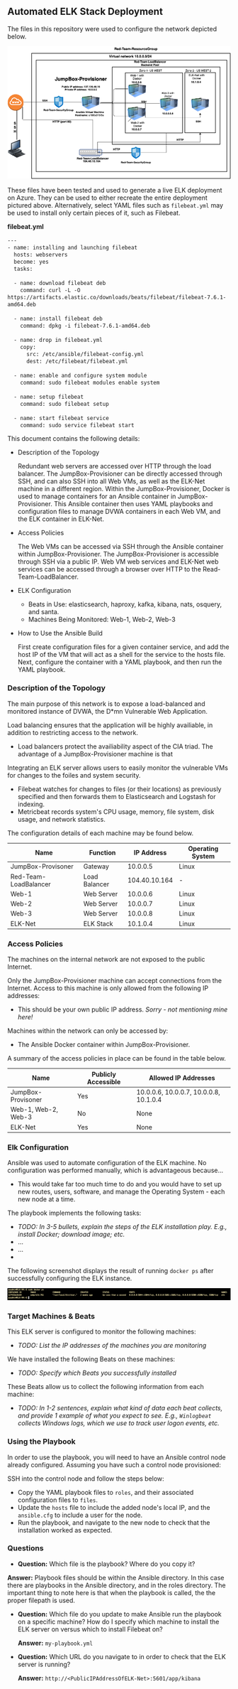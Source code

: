 ## Automated ELK Stack Deployment

The files in this repository were used to configure the network depicted below.

![elk-diagram](../Diagrams/elk-diagram.png)

These files have been tested and used to generate a live ELK deployment on Azure. They can be used to either recreate the entire deployment pictured above. Alternatively, select YAML files such as `filebeat.yml` may be used to install only certain pieces of it, such as Filebeat.

**filebeat.yml**

```
---
- name: installing and launching filebeat
  hosts: webservers
  become: yes
  tasks:

  - name: download filebeat deb
    command: curl -L -O https://artifacts.elastic.co/downloads/beats/filebeat/filebeat-7.6.1-amd64.deb
 
  - name: install filebeat deb
    command: dpkg -i filebeat-7.6.1-amd64.deb

  - name: drop in filebeat.yml 
    copy:
      src: /etc/ansible/filebeat-config.yml
      dest: /etc/filebeat/filebeat.yml

  - name: enable and configure system module
    command: sudo filebeat modules enable system

  - name: setup filebeat
    command: sudo filebeat setup

  - name: start filebeat service
    command: sudo service filebeat start
```

This document contains the following details:
- Description of the Topology

  Redundant web servers are accessed over HTTP through the load balancer. The JumpBox-Provisioner can be directly accessed through SSH, and can also SSH into all Web VMs, as well as the ELK-Net machine in a different region. Within the JumpBox-Provisioner, Docker is used to manage containers for an Ansible container in  JumpBox-Provisioner. This Ansible container then uses YAML playbooks and configuration files to manage DVWA containers in each Web VM, and the ELK container in ELK-Net.

- Access Policies

  The Web VMs can be accessed via SSH through the Ansible container within JumpBox-Provisioner. The JumpBox-Provisioner is accessible through SSH via a public IP. Web VM web services and ELK-Net web services can be accessed through a browser over HTTP to the Read-Team-LoadBalancer. 

- ELK Configuration
  - Beats in Use: elasticsearch, haproxy, kafka, kibana, nats, osquery, and santa.
  - Machines Being Monitored: Web-1, Web-2, Web-3
  
- How to Use the Ansible Build

  First create configuration files for a given container service, and add the host IP of the VM that will act as a shell for the service to the hosts file. Next, configure the container with a YAML playbook, and then run the YAML playbook.


### Description of the Topology

The main purpose of this network is to expose a load-balanced and monitored instance of DVWA, the D*mn Vulnerable Web Application.

Load balancing ensures that the application will be highly availiable, in addition to restricting access to the network.
- Load balancers protect the availiability aspect of the CIA triad. The advantage of a JumpBox-Provisioner machine is that 

Integrating an ELK server allows users to easily monitor the vulnerable VMs for changes to the foiles and system security.
- Filebeat watches for changes to files (or their locations) as previously specified and then forwards them to Elasticsearch and Logstash for indexing.
- Metricbeat records system's CPU usage, memory, file system, disk usage, and network statistics.

The configuration details of each machine may be found below.

| Name                  | Function      | IP Address    | Operating System |
| --------------------- | ------------- | ------------- | ---------------- |
| JumpBox-Provisoner    | Gateway       | 10.0.0.5      | Linux            |
| Red-Team-LoadBalancer | Load Balancer | 104.40.10.164 | -                |
| Web-1                 | Web Server    | 10.0.0.6      | Linux            |
| Web-2                 | Web Server    | 10.0.0.7      | Linux            |
| Web-3                 | Web Server    | 10.0.0.8      | Linux            |
| ELK-Net               | ELK Stack     | 10.1.0.4      | Linux            |

### Access Policies

The machines on the internal network are not exposed to the public Internet. 

Only the JumpBox-Provisioner machine can accept connections from the Internet. Access to this machine is only allowed from the following IP addresses:
- This should be your own public IP address. *Sorry - not mentioning mine here!*

Machines within the network can only be accessed by:
- The Ansible Docker container within JumpBox-Provisioner.

A summary of the access policies in place can be found in the table below.

| Name                | Publicly Accessible | Allowed IP Addresses                   |
| ------------------- | ------------------- | -------------------------------------- |
| JumpBox-Provisoner  | Yes                 | 10.0.0.6, 10.0.0.7, 10.0.0.8, 10.1.0.4 |
| Web-1, Web-2, Web-3 | No                  | None                                   |
| ELK-Net             | Yes                 | None                                   |

### Elk Configuration

Ansible was used to automate configuration of the ELK machine. No configuration was performed manually, which is advantageous because...
- This would take far too much time to do and you would have to set up new routes, users, software, and manage the Operating System - each new node at a time.

The playbook implements the following tasks:
- _TODO: In 3-5 bullets, explain the steps of the ELK installation play. E.g., install Docker; download image; etc._
- ...
- ...
- 

The following screenshot displays the result of running `docker ps` after successfully configuring the ELK instance.


![docker-ps](../Diagrams/docker-ps.png)

### Target Machines & Beats
This ELK server is configured to monitor the following machines:
- _TODO: List the IP addresses of the machines you are monitoring_

We have installed the following Beats on these machines:
- _TODO: Specify which Beats you successfully installed_

These Beats allow us to collect the following information from each machine:
- _TODO: In 1-2 sentences, explain what kind of data each beat collects, and provide 1 example of what you expect to see. E.g., `Winlogbeat` collects Windows logs, which we use to track user logon events, etc._

### Using the Playbook
In order to use the playbook, you will need to have an Ansible control node already configured. Assuming you have such a control node provisioned: 

SSH into the control node and follow the steps below:
- Copy the YAML playbook files to `roles`, and their associated configuration files to `files`.
- Update the `hosts` file to include the added node's local IP, and the `ansible.cfg` to include a user for the node.
- Run the playbook, and navigate to the new node to check that the installation worked as expected.

### Questions

-  **Question:** Which file is the playbook? Where do you copy it?

  **Answer:** Playbook files should be within the Ansible directory. In this case there are playbooks in the Ansible directory, and in the roles directory. The important thing to note here is that when the playbook is called, the the proper filepath is used.

- **Question:** Which file do you update to make Ansible run the playbook on a specific machine? How do I specify which machine to install the ELK server on versus which to install Filebeat on?

  **Answer:** `my-playbook.yml`

- **Question:**   Which URL do you navigate to in order to check that the ELK server is running?

   **Answer:**     `http://<PublicIPAddressOfELK-Net>:5601/app/kibana`


